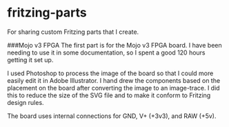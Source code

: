 # fritzing-parts
For sharing custom Fritzing parts that I create.

###Mojo v3 FPGA
The first part is for the Mojo v3 FPGA board. I have been needing to use it in some documentation, so I spent a good 120 hours getting it set up.

I used Photoshop to process the image of the board so that I could more easily edit it in Adobe Illustrator. I hand drew the components based on the placement on the board after converting the image to an image-trace. I did this to reduce the size of the SVG file and to make it conform to Fritzing design rules.

The board uses internal connections for GND, V+ (+3v3), and RAW (+5v).
